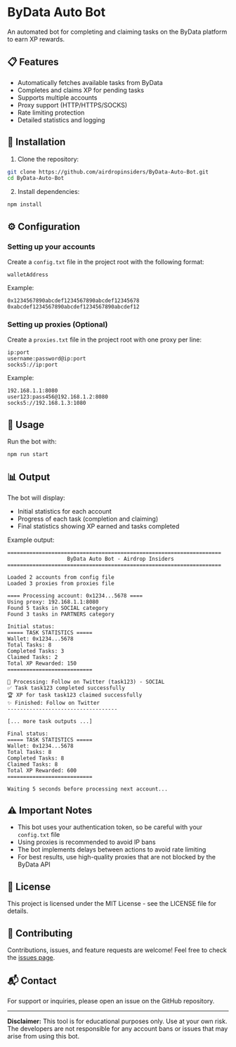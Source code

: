 # ByData Auto Bot

An automated bot for completing and claiming tasks on the ByData platform to earn XP rewards.

## 📋 Features

- Automatically fetches available tasks from ByData
- Completes and claims XP for pending tasks
- Supports multiple accounts
- Proxy support (HTTP/HTTPS/SOCKS)
- Rate limiting protection
- Detailed statistics and logging

## 🔧 Installation

1. Clone the repository:
```bash
git clone https://github.com/airdropinsiders/ByData-Auto-Bot.git
cd ByData-Auto-Bot
```

2. Install dependencies:
```bash
npm install
```

## ⚙️ Configuration

### Setting up your accounts

Create a `config.txt` file in the project root with the following format:
```
walletAddress
```

Example:
```
0x1234567890abcdef1234567890abcdef12345678
0xabcdef1234567890abcdef1234567890abcdef12
```

### Setting up proxies (Optional)

Create a `proxies.txt` file in the project root with one proxy per line:

```
ip:port
username:password@ip:port
socks5://ip:port
```

Example:
```
192.168.1.1:8080
user123:pass456@192.168.1.2:8080
socks5://192.168.1.3:1080
```

## 🚀 Usage

Run the bot with:

```bash
npm run start
```

## 📊 Output

The bot will display:
- Initial statistics for each account
- Progress of each task (completion and claiming)
- Final statistics showing XP earned and tasks completed

Example output:
```
====================================================================
                   ByData Auto Bot - Airdrop Insiders
====================================================================

Loaded 2 accounts from config file
Loaded 3 proxies from proxies file

==== Processing account: 0x1234...5678 ====
Using proxy: 192.168.1.1:8080
Found 5 tasks in SOCIAL category
Found 3 tasks in PARTNERS category

Initial status:
===== TASK STATISTICS =====
Wallet: 0x1234...5678
Total Tasks: 8
Completed Tasks: 3
Claimed Tasks: 2
Total XP Rewarded: 150
===========================

🔄 Processing: Follow on Twitter (task123) - SOCIAL
✅ Task task123 completed successfully
🏆 XP for task task123 claimed successfully
✨ Finished: Follow on Twitter
-----------------------------------

[... more task outputs ...]

Final status:
===== TASK STATISTICS =====
Wallet: 0x1234...5678
Total Tasks: 8
Completed Tasks: 8
Claimed Tasks: 8
Total XP Rewarded: 600
===========================

Waiting 5 seconds before processing next account...
```

## ⚠️ Important Notes

- This bot uses your authentication token, so be careful with your `config.txt` file
- Using proxies is recommended to avoid IP bans
- The bot implements delays between actions to avoid rate limiting
- For best results, use high-quality proxies that are not blocked by the ByData API

## 📝 License

This project is licensed under the MIT License - see the LICENSE file for details.

## 🤝 Contributing

Contributions, issues, and feature requests are welcome! Feel free to check the [issues page](https://github.com/airdropinsiders/ByData-Auto-Bot/issues).

## 📬 Contact

For support or inquiries, please open an issue on the GitHub repository.

---

**Disclaimer:** This tool is for educational purposes only. Use at your own risk. The developers are not responsible for any account bans or issues that may arise from using this bot.

